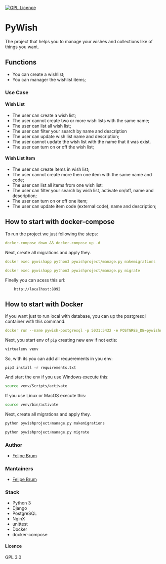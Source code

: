 [![GPL Licence](https://badges.frapsoft.com/os/gpl/gpl.svg?v=103)](https://opensource.org/licenses/GPL-3.0/) 

# PyWish

The project that helps you to manage your wishes and collections like of things you want.

## Functions

* You can create a wishlist;
* You can manager the wishlist items;

### Use Case

#### Wish List

* The user can create a wish list;
* The user cannot create two or more wish lists with the same name;
* The user can list all wish list;
* The user can filter your search by name and description
* The user can update wish list name and description;
* The user cannot update the wish list with the name that it was exist.
* The user can turn on or off the wish list;

#### Wish List Item

* The user can create items in wish list;
* The user cannot create more then one item with the same name and code;
* The user can list all items from one wish list;
* The user can filter your search by wish list, activate on/off, name and description;
* The user can turn on or off one item;
* The user can update item code (external code), name and description;

## How to start with docker-compose

To run the project we just following the steps:

``` yml
docker-compose down && docker-compose up -d
```

Next, create all migrations and apply they.

``` yml
docker exec pywishapp python3 pywishproject/manage.py makemigrations

docker exec pywishapp python3 pywishproject/manage.py migrate
```

Finelly you can acess this url:

```text
    http://localhost:8992
```

## How to start with Docker

if you want just to run local with database, you can up the postgresql container with this command:

```yml
docker run --name pywish-postgresql -p 5031:5432 -e POSTGRES_DB=pywishdb -e POSTGRES_USER=pywishuser -e POSTGRES_PASSWORD=pywishpostgres -d postgres
```

Next, you start env of `pip` creating new env if not extis:

```bash
virtualenv venv
```

So, with its you can add all requerements in you env:

```
pip3 install -r requirements.txt
```

And start the env if you use Windows execute this:

```bash
source venv/Scripts/activate
```

If you use Linux or MacOS execute this:

```bash
source venv/bin/activate
```

Next, create all migrations and apply they.

```python
python pywishproject/manage.py makemigrations

python pywishproject/manage.py migrate
```

### Author

* [Felipe Brum](https://github.com/fbrump/)

### Mantainers

* [Felipe Brum](https://github.com/fbrump/)

### Stack

* Python 3
* Django
* PostgreSQL
* NginX
* unittest
* Docker
* docker-compose

#### Licence

GPL 3.0
